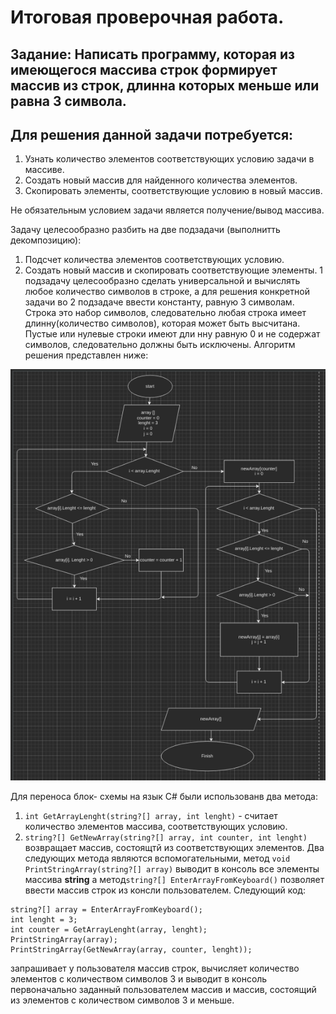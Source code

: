# Итоговая проверочная работа.

## Задание: Написать программу, которая из имеющегося массива строк формирует массив из строк, длинна которых меньше или равна 3 символа. 

## Для решения данной задачи потребуется:

1. Узнать количество элементов соответствующих условию задачи в массиве.
2. Создать новый массив для найденного количества элементов.
3. Скопировать элементы, соответствующие условию в новый массив.

Не обязательным условием задачи является получение/вывод массива. 

Задачу целесообразно разбить на две подзадачи (выполнитть декомпозицию):
1. Подсчет количества элементов соответствующих условию.
2. Создать новый массив и скопировать соответствующие элементы.
1 подзадачу целесообразно сделать универсальной и вычислять любое количество символов в строке, а для решения конкретной задачи во 2 подзадаче ввести константу, равную 3 символам.
Строка это набор символов, следовательно любая строка имеет длинну(количество символов), которая может быть высчитана. Пустые или нулевые строки имеют дли         нну равную 0 и не содержат символов, следовательно должны быть исключены.
Алгоритм решения представлен ниже:


![](Algorithm.png)


Для переноса блок- схемы на язык C# были использованв два метода:
1. `int GetArrayLenght(string?[] array, int lenght)` - считает количество элементов массива, соответствующих условию.
2. `string?[] GetNewArray(string?[] array, int counter, int lenght)` возвращает массив, состоящтй из соответствующих элементов.
Два следующих метода являются вспомогательными, метод `void PrintStringArray(string?[] array)` выводит в консоль все элементы массива **string** а метод`string?[] EnterArrayFromKeyboard()` позволяет ввести массив строк из консли пользователем.
Следующий код:
```
string?[] array = EnterArrayFromKeyboard();
int lenght = 3;
int counter = GetArrayLenght(array, lenght);
PrintStringArray(array);
PrintStringArray(GetNewArray(array, counter, lenght));

```
запрашивает у пользователя массив строк, вычисляет количество элементов с количеством символов 3 и выводит в консоль первоначально заданный пользователем массив и массив, состоящий из элементов с количеством символов 3 и меньше.







      